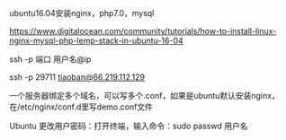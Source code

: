 ubuntu16.04安装nginx，php7.0，mysql


https://www.digitalocean.com/community/tutorials/how-to-install-linux-nginx-mysql-php-lemp-stack-in-ubuntu-16-04


ssh -p 端口 用户名@ip


ssh -p 29711 tiaoban@66.219.112.129


一个服务器绑定多个域名，可以写多个.conf，如果是ubuntu默认安装nginx，在/etc/nginx/conf.d里写demo.conf文件

Ubuntu 更改用户密码：打开终端，输入命令：sudo passwd 用户名

